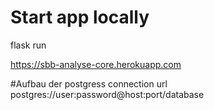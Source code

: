 # Start app locally

flask run

https://sbb-analyse-core.herokuapp.com

#Aufbau der postgress connection url
postgres://user:password@host:port/database